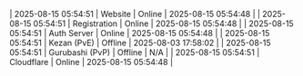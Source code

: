 | 2025-08-15 05:54:51 | Website | Online | 2025-08-15 05:54:48 |
| 2025-08-15 05:54:51 | Registration | Online | 2025-08-15 05:54:48 |
| 2025-08-15 05:54:51 | Auth Server | Online | 2025-08-15 05:54:48 |
| 2025-08-15 05:54:51 | Kezan (PvE) | Offline | 2025-08-03 17:58:02 |
| 2025-08-15 05:54:51 | Gurubashi (PvP) | Offline | N/A |
| 2025-08-15 05:54:51 | Cloudflare | Online | 2025-08-15 05:54:48 |
